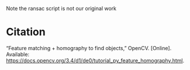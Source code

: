 Note the ransac script is not our original work 

# Citation
“Feature matching + homography to find objects,” OpenCV. [Online]. Available: https://docs.opencv.org/3.4/d1/de0/tutorial_py_feature_homography.html.  
